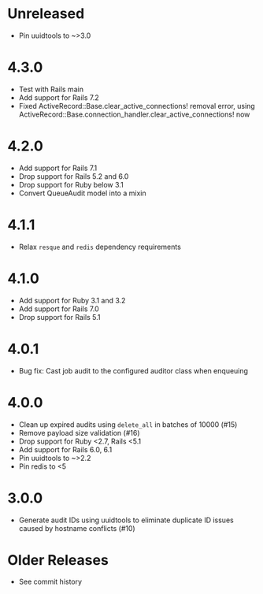 # Unreleased

- Pin uuidtools to ~>3.0

# 4.3.0

- Test with Rails main
- Add support for Rails 7.2
- Fixed ActiveRecord::Base.clear_active_connections! removal error, using ActiveRecord::Base.connection_handler.clear_active_connections! now

# 4.2.0

- Add support for Rails 7.1
- Drop support for Rails 5.2 and 6.0
- Drop support for Ruby below 3.1
- Convert QueueAudit model into a mixin

# 4.1.1
- Relax `resque` and `redis` dependency requirements

# 4.1.0
- Add support for Ruby 3.1 and 3.2
- Add support for Rails 7.0
- Drop support for Rails 5.1

# 4.0.1

- Bug fix: Cast job audit to the configured auditor class when enqueuing

# 4.0.0

- Clean up expired audits using `delete_all` in batches of 10000 (#15)
- Remove payload size validation (#16)
- Drop support for Ruby <2.7, Rails <5.1
- Add support for Rails 6.0, 6.1
- Pin uuidtools to ~>2.2
- Pin redis to <5

# 3.0.0

- Generate audit IDs using uuidtools to eliminate duplicate ID issues caused by hostname conflicts (#10)

# Older Releases

- See commit history
